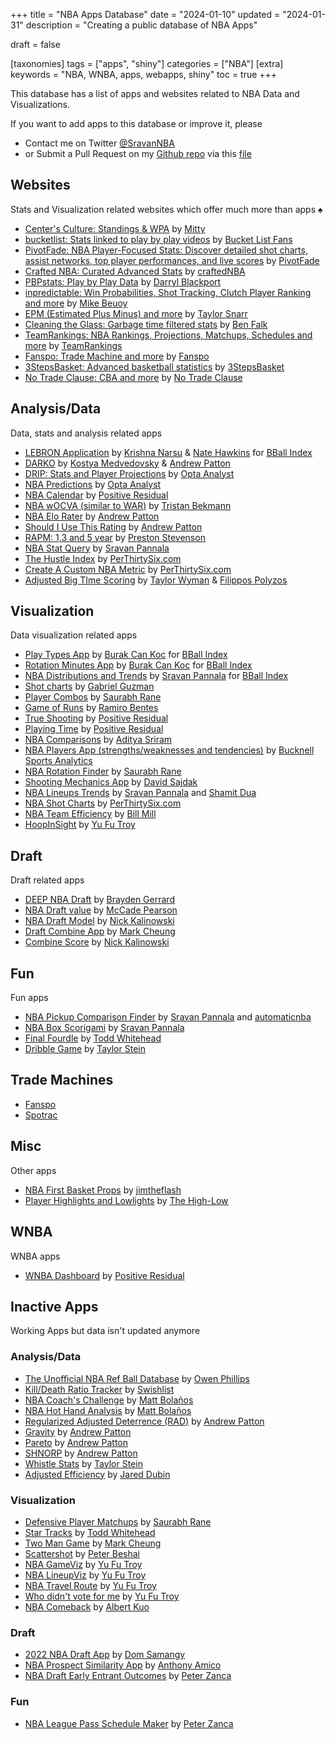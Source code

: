 +++
title = "NBA Apps Database"
date = "2024-01-10"
updated  = "2024-01-31"
description = "Creating a public database of NBA Apps"

draft = false

[taxonomies]
tags = ["apps", "shiny"]
categories = ["NBA"]
[extra]
keywords = "NBA, WNBA, apps, webapps, shiny"
toc = true
+++

This database has a list of apps and websites related to NBA Data and Visualizations. 

If you want to add apps to this database or improve it, please
- Contact me on Twitter [@SravanNBA](https://twitter.com/SravanNBA)
- or Submit a Pull Request on my [Github repo](https://github.com/sravanpannala/blog/) via this [file](https://github.com/sravanpannala/blog/blob/main/content/posts/nba-apps-db/index.md) 

## Websites
Stats and Visualization related websites which offer much more than apps
♠
- [Center's Culture: Standings & WPA](https://www.centersculture.com/) by [Mitty](https://twitter.com/MittyRockets)
- [bucketlist: Stats linked to play by play videos](https://bucketlist.fans/) by [Bucket List Fans](https://twitter.com/bucketlistfans)
- [PivotFade: NBA Player-Focused Stats: Discover detailed shot charts, assist networks, top player performances, and live scores](https://pivotfade.com/) by [PivotFade](https://twitter.com/PivotFade)
- [Crafted NBA: Curated Advanced Stats](https://craftednba.com/) by [craftedNBA](https://twitter.com/craftedNBA)
- [PBPstats: Play by Play Data](https://www.pbpstats.com/) by [Darryl Blackport](https://twitter.com/bballport)
- [inpredictable: Win Probabilities, Shot Tracking, Clutch Player Ranking and more](https://www.inpredictable.com/) by [Mike Beuoy](https://twitter.com/inpredict)
- [EPM (Estimated Plus Minus) and more](https://dunksandthrees.com/) by [Taylor Snarr](https://twitter.com/taylor_snarr)
- [Cleaning the Glass: Garbage time filtered stats](https://cleaningtheglass.com/) by [Ben Falk](https://twitter.com/bencfalk)
- [TeamRankings: NBA Rankings, Projections, Matchups, Schedules and more](https://www.teamrankings.com/nba) by [TeamRankings](https://twitter.com/TeamRankings)
- [Fanspo: Trade Machine and more](https://fanspo.com/) by [Fanspo](https://twitter.com/fanspo)
- [3StepsBasket: Advanced basketball statistics](https://3stepsbasket.com/nba/standings) by [3StepsBasket](https://twitter.com/3StepsBasket)
- [No Trade Clause: CBA and more](https://notradeclause.com/) by [No Trade Clause](https://twitter.com/NoTrade_Clause)

## Analysis/Data
Data, stats and analysis related apps

- [LEBRON Application](https://www.bball-index.com/lebron-application/) by [Krishna Narsu](https://twitter.com/knarsu3) & [Nate Hawkins](https://twitter.com/natehawk2) for [BBall Index](https://twitter.com/The_BBall_Index)
- [DARKO](https://apanalytics.shinyapps.io/DARKO/) by [Kostya Medvedovsky](https://twitter.com/kmedved) & [Andrew Patton](https://twitter.com/anpatt7)
- [DRIP: Stats and Player Projections](https://theanalyst.com/na/2021/10/nba-stats-and-player-projections/) by [Opta Analyst](https://twitter.com/OptaAnalyst)
- [NBA Predictions](https://theanalyst.com/na/2023/12/nba-predictions-2023-24/) by [Opta Analyst](https://twitter.com/OptaAnalyst)
- [NBA Calendar](https://positiveresidual.com/shiny/nba/) by [Positive Residual](https://twitter.com/presidual)
- [NBA wOCVA (similar to WAR)](https://tbeckmann.shinyapps.io/NBAwOCVA202324/) by [Tristan Bekmann](https://twitter.com/TBeckmann24)
- [NBA Elo Rater](https://apanalytics.shinyapps.io/nba-elo/) by [Andrew Patton](https://twitter.com/anpatt7)
- [Should I Use This Rating](https://apanalytics.shinyapps.io/should_I_use_this_rating/) by [Andrew Patton](https://twitter.com/anpatt7)
- [RAPM: 1,3 and 5 year](https://psteve.shinyapps.io/RAPM/) by [Preston Stevenson](https://twitter.com/PrestonS2023)
- [NBA Stat Query](https://shiny.sradjoker.cc/NBA-Stat-Query/) by [Sravan Pannala](https://twitter.com/SravanNBA)
- [The Hustle Index](https://perthirtysix.com/nba/top-hustle-players) by [PerThirtySix.com](https://twitter.com/PerThirtySixers)
- [Create A Custom NBA Metric](https://perthirtysix.com/nba/create-advanced-metric) by [PerThirtySix.com](https://twitter.com/PerThirtySixers)
- [Adjusted Big TIme Scoring](https://filippos-pol.shinyapps.io/adjusted-big-time-scoring/) by [Taylor Wyman](https://twitter.com/taylormetrics) & [Filippos Polyzos](https://twitter.com/filippos_pol)

## Visualization
Data visualization related apps

- [Play Types App](https://www.bball-index.com/play-types-app/) by [Burak Can Koc](https://twitter.com/burakcankoc) for [BBall Index](https://twitter.com/The_BBall_Index)
- [Rotation Minutes App](https://www.bball-index.com/minutes-app/) by [Burak Can Koc](https://twitter.com/burakcankoc) for [BBall Index](https://twitter.com/The_BBall_Index)
- [NBA Distributions and Trends](https://www.bball-index.com/nba-player-stat-distribution-trends/) by [Sravan Pannala](https://twitter.com/SravanNBA) for [BBall Index](https://twitter.com/The_BBall_Index)
- [Shot charts](https://shotcombo-4cfcb9013491.herokuapp.com/) by [Gabriel Guzman](https://twitter.com/GabeLeftBrain)
- [Player Combos](https://saurabhrane.shinyapps.io/playerCombos/) by [Saurabh Rane](https://twitter.com/SaurabhOnTap)
- [Game of Runs](https://ramirobentes.shinyapps.io/gameofruns/) by [Ramiro Bentes](https://twitter.com/NbaInRstats)
- [True Shooting](https://www.positiveresidual.com/shiny/true-shooting-charts/) by [Positive Residual](https://twitter.com/presidual)
- [Playing Time](https://positiveresidual.com/shiny/nba-playing-time/) by [Positive Residual](https://twitter.com/presidual)
- [NBA Comparisons](https://ads303.shinyapps.io/nbacomparisons/) by [Aditya Sriram](https://twitter.com/djsriram98)
- [NBA Players App (strengths/weaknesses and tendencies)](https://ryanmiele14.shinyapps.io/2022_nba_player_dashboard/) by [Bucknell Sports Analytics](https://twitter.com/BuckAnalytics)
- [NBA Rotation Finder](http://saurabhr.com/nba-rotation-finder) by [Saurabh Rane](https://twitter.com/SaurabhOnTap)
- [Shooting Mechanics App](https://davidsajdak8.shinyapps.io/shooting_similarity/) by [David Sajdak](https://twitter.com/davidsajdak8)
- [NBA Lineups Trends](https://shiny.sradjoker.cc/NBA-Lineups-Trends/) by [Sravan Pannala](https://twitter.com/SravanNBA) and [Shamit Dua](https://twitter.com/FearTheBrown)
- [NBA Shot Charts](https://perthirtysix.com/nba/player-shot-chart) by [PerThirtySix.com](https://twitter.com/PerThirtySixers)
- [NBA Team Efficiency](https://llimllib.github.io/nbastats/teams/) by [Bill Mill](https://hachyderm.io/@llimllib)
- [HoopInSight](https://hoopinsight.netlify.app/) by [Yu Fu Troy](https://twitter.com/YuFuTroy)

## Draft
Draft related apps

- [DEEP NBA Draft](https://braydengerrard.shinyapps.io/Draft_Scores/) by [Brayden Gerrard](https://twitter.com/braydengerrard)
- [NBA Draft value](https://mccadep8r.shinyapps.io/NBA_Draft_Value/) by [McCade Pearson](https://twitter.com/McCadeP8)
- [NBA Draft Model](https://nkal11.shinyapps.io/NBADraftModel/) by [Nick Kalinowski](https://twitter.com/kalidrafts)
- [Draft Combine App](https://stadiumspeak.shinyapps.io/DraftCombineApp/) by [Mark Cheung](https://twitter.com/MarkC_NBA)
- [Combine Score](https://njk11.pythonanywhere.com/) by [Nick Kalinowski](https://twitter.com/kalidrafts)

## Fun
Fun apps

- [NBA Pickup Comparison Finder](https://shiny.sradjoker.cc/NBA-Comparison-Tool/) by [Sravan Pannala](https://twitter.com/SravanNBA) and [automaticnba](https://twitter.com/automaticnba/)
- [NBA Box Scorigami](https://shiny.sradjoker.cc/NBA-Scorigami/) by [Sravan Pannala](https://twitter.com/SravanNBA)
- [Final Fourdle](https://crumpledpaperjumper.shinyapps.io/NBANerdle/) by [Todd Whitehead](https://twitter.com/CrumpledJumper)
- [Dribble Game](https://dribblegame.com/) by [Taylor Stein](https://twitter.com/taylor_stein)

## Trade Machines
- [Fanspo](https://fanspo.com/nba/trade-machine)
- [Spotrac](https://www.spotrac.com/nba/trade-machine/)

## Misc
Other apps
- [NBA First Basket Props](https://jimtheflash.shinyapps.io/first_basket_props/) by [jimtheflash](https://twitter.com/jimtheflash/)
- [Player Highlights and Lowlights](https://thehighlow.io/) by [The High-Low](https://twitter.com/thehighlow_NBA)

## WNBA
WNBA apps
- [WNBA Dashboard](https://www.positiveresidual.com/shiny/wnba/) by [Positive Residual](https://twitter.com/presidual)

## Inactive Apps
Working Apps but data isn't updated anymore

### Analysis/Data
- [The Unofficial NBA Ref Ball Database](https://llewellynjean.shinyapps.io/NBARefDatabase/) by [Owen Phillips](https://twitter.com/owenlhjphillips)
- [Kill/Death Ratio Tracker](https://swishlistanalytics.shinyapps.io/kd_tracker/) by [Swishlist](https://twitter.com/RealSwishList) 
- [NBA Coach's Challenge](https://mbanalytics.shinyapps.io/Coach-Challenge/) by [Matt Bolaños](https://twitter.com/mattabolanos)
- [NBA Hot Hand Analysis](https://mbanalytics.shinyapps.io/Tracking-Hot-Hand/) by [Matt Bolaños](https://twitter.com/mattabolanos)
- [Regularized Adjusted Deterrence (RAD)](https://apanalytics.shinyapps.io/disruption/) by [Andrew Patton](https://twitter.com/anpatt7)
- [Gravity](https://apanalytics.shinyapps.io/Gravity/) by [Andrew Patton](https://twitter.com/anpatt7)
- [Pareto](https://apanalytics.shinyapps.io/pareto/) by [Andrew Patton](https://twitter.com/anpatt7)
- [SHNORP](https://apanalytics.shinyapps.io/SHNORP/) by [Andrew Patton](https://twitter.com/anpatt7)
- [Whistle Stats](https://whistlestats.com/) by [Taylor Stein](https://twitter.com/taylor_stein)
- [Adjusted Efficiency](https://www.lastnightinbasketball.com/p/adjusted-efficiency) by [Jared Dubin](https://twitter.com/JADubin5)

### Visualization
- [Defensive Player Matchups](https://saurabhrane.shinyapps.io/player_match_up_r/) by [Saurabh Rane](https://twitter.com/SaurabhOnTap)
- [Star Tracks](https://crumpledpaperjumper.shinyapps.io/StarTracks/) by [Todd Whitehead](https://twitter.com/CrumpledJumper)
- [Two Man Game](https://stadiumspeak.shinyapps.io/Two-Man-Game/) by [Mark Cheung](https://twitter.com/MarkC_NBA)
- [Scattershot](https://scattershot.peterbeshai.com/) by [Peter Beshai](https://twitter.com/pbesh)
- [NBA GameViz](https://gameviz21-22-gtvis.netlify.app/) by [Yu Fu Troy](https://twitter.com/YuFuTroy)
- [NBA LineupViz](https://lineupvis-yufu-gtvis.netlify.app/) by [Yu Fu Troy](https://twitter.com/YuFuTroy)
- [NBA Travel Route](https://nbatravel.netlify.app/) by [Yu Fu Troy](https://twitter.com/YuFuTroy)
- [Who didn't vote for me](https://sites.cc.gatech.edu/gvu/ii/sportvis/nbaMVPvote/vis/index.html) by [Yu Fu Troy](https://twitter.com/YuFuTroy)
- [NBA Comeback](https://albertkuo.shinyapps.io/nba_comeback/) by [Albert Kuo](https://twitter.com/albert_kuo)

### Draft
- [2022 NBA Draft App](https://dsamangy.shinyapps.io/2022_NBA_Draft_App/) by [Dom Samangy](https://twitter.com/DSamangy)
- [NBA Prospect Similarity App](https://amicsta.shinyapps.io/nba_prospect_sim/) by [Anthony Amico](https://twitter.com/amicsta)
- [NBA Draft Early Entrant Outcomes](https://pzanca.shinyapps.io/nba_draft_early_entrant_outcomes/) by [Peter Zanca](https://twitter.com/Peter_Zanca)

### Fun
- [NBA League Pass Schedule Maker](https://pzanca.shinyapps.io/league_pass_schedule_maker/) by [Peter Zanca](https://twitter.com/Peter_Zanca)

